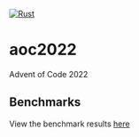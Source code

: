 [![Rust](https://github.com/ryanseipp/aoc2022/actions/workflows/rust.yml/badge.svg)](https://github.com/ryanseipp/aoc2022/actions/workflows/rust.yml)
# aoc2022
Advent of Code 2022

## Benchmarks
View the benchmark results [here](https://ryanseipp.github.io/aoc2022/)
